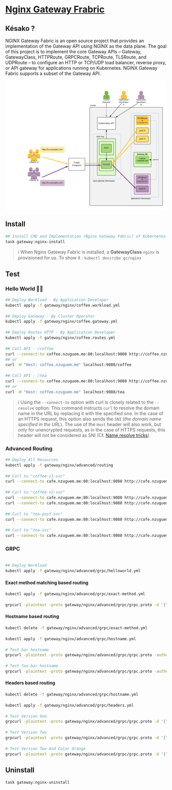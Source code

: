 # [Nginx Gateway Frabric][nginx-gateway-fabric-doc]

## Késako ?

NGINX Gateway Fabric is an open source project that provides an implementation of the Gateway API using NGINX as the data plane. The goal of this project is to implement the core Gateway APIs – Gateway, GatewayClass, HTTPRoute, GRPCRoute, TCPRoute, TLSRoute, and UDPRoute – to configure an HTTP or TCP/UDP load balancer, reverse proxy, or API gateway for applications running on Kubernetes. NGINX Gateway Fabric supports a subset of the Gateway API.

![Nginx Gateway Fabric High Level](../images/ngf-high-level.png)

## Install

```bash
## Install CRD and Implementation (Nginx Gateway Fabric) of Kubernetes Gateway API -  By Cluster Operator
task gateway:nginx-install
```

> ℹ️ When Nginx Gateway Fabric is installed, a **GatewayClass** `nginx` is provisioned for us.
> To show it : `kubectl describe gc/nginx`

## Test

### Hello World 👋🏼

```bash
## Deploy Workload - By Application Developer
kubectl apply -f gateway/nginx/coffee.workload.yml

## Deploy Gateway - By Cluster Operator
kubectl apply -f gateway/nginx/coffee.gateway.yml

## Deploy Routes HTTP - By Application Developer
kubectl apply -f gateway/nginx/coffee.routes.yml

## Call API - /coffee
curl --connect-to coffee.nzuguem.me:80:localhost:9080 http://coffee.nzuguem.me/coffee
## or
curl -H "Host: coffee.nzuguem.me" localhost:9080/coffee

## Call API - /tea
curl --connect-to coffee.nzuguem.me:80:localhost:9080 http://coffee.nzuguem.me/tea
## or
curl -H "Host: coffee.nzuguem.me" localhost:9080/tea
```

> ℹ️ Using the `--connect-to` option with curl is closely related to the `--resolve` option. This command instructs `curl` to resolve the domain name in the URL by replacing it with the specified one. In the case of an HTTPS request, this option also sends the `SNI` (*the domain name specified in the URL*). The use of the `Host` header will also work, but only for unencrypted requests, as in the case of HTTPS requests, this header will not be considered as SNI (Cf. [Name resolve tricks][curl-name-resolve-tricks])

### Advanced Routing

```bash
## Deploy All Resources
kubectl apply -f gateway/nginx/advanced/routing

## Curl to "coffee-v1-svc"
curl --connect-to cafe.nzuguem.me:80:localhost:9080 http://cafe.nzuguem.me/coffee

## Curl to "coffee-v2-svc"
curl --connect-to cafe.nzuguem.me:80:localhost:9080 http://cafe.nzuguem.me/coffee -H "version:v2"
curl --connect-to cafe.nzuguem.me:80:localhost:9080 http://cafe.nzuguem.me/coffee?TEST=v2

## Curl to "tea-post-svc"
curl --connect-to cafe.nzuguem.me:80:localhost:9080 http://cafe.nzuguem.me/tea -X POST

## Curl to "tea-svc"
curl --connect-to cafe.nzuguem.me:80:localhost:9080 http://cafe.nzuguem.me/tea
```

### GRPC

```bash

## Deploy Workload
kubectl apply -f gateway/nginx/advanced/grpc/helloworld.yml
```

#### Exact method matching based routing

```bash
kubectl apply -f gateway/nginx/advanced/grpc/exact-method.yml

grpcurl -plaintext -proto gateway/nginx/advanced/grpc/grpc.proto -d '{"name": "GRPC"}' localhost:9080 helloworld.Greeter/SayHello
```

#### Hostname based routing

```bash
kubectl delete -f gateway/nginx/advanced/grpc/exact-method.yml

kubectl apply -f gateway/nginx/advanced/grpc/hostname.yml

# Test bar hostname
grpcurl -plaintext -proto gateway/nginx/advanced/grpc/grpc.proto -authority bar.nzuguem.me -d '{"name": "bar server"}' localhost:9080 helloworld.Greeter/SayHello

# Test foo-bar hostname
grpcurl -plaintext -proto gateway/nginx/advanced/grpc/grpc.proto -authority foo-bar.nzuguem.me -d '{"name": "foo-bar server"}' localhost:9080 helloworld.Greeter/SayHello
```

#### Headers based routing

```bash
kubectl delete -f gateway/nginx/advanced/grpc/hostname.yml

kubectl apply -f gateway/nginx/advanced/grpc/headers.yml

# Test Version One
grpcurl -plaintext -proto gateway/nginx/advanced/grpc/grpc.proto -d '{"name": "version one"}' -H 'version: one' localhost:9080 helloworld.Greeter/SayHello

# Test Version Two
grpcurl -plaintext -proto gateway/nginx/advanced/grpc/grpc.proto -d '{"name": "version two"}' -H 'version: two' localhost:9080 helloworld.Greeter/SayHello

# Test Version Two And Color Orange
grpcurl -plaintext -proto gateway/nginx/advanced/grpc/grpc.proto -d '{"name": "version two color orange"}' -H 'version: two' -H 'color: orange' localhost:9080 helloworld.Greeter/SayHello
```

## Uninstall

```bash
task gateway:nginx-uninstall
```
<!-- Links -->
[nginx-gateway-fabric-doc]: https://docs.nginx.com/nginx-gateway-fabric/
[curl-name-resolve-tricks]: https://everything.curl.dev/usingcurl/connections/name.html
